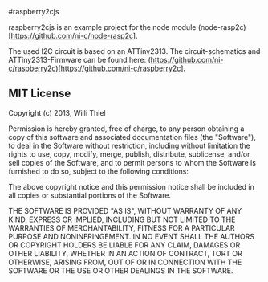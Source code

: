 #raspberry2cjs

raspberry2cjs is an example project for the node module (node-rasp2c)[https://github.com/ni-c/node-rasp2c].

The used I2C circuit is based on an ATTiny2313. The circuit-schematics and ATTiny2313-Firmware can be found here: (https://github.com/ni-c/raspberry2c)[https://github.com/ni-c/raspberry2c].

## MIT License

Copyright (c) 2013, Willi Thiel

Permission is hereby granted, free of charge, to any person obtaining a copy
of this software and associated documentation files (the "Software"), to deal
in the Software without restriction, including without limitation the rights
to use, copy, modify, merge, publish, distribute, sublicense, and/or sell
copies of the Software, and to permit persons to whom the Software is
furnished to do so, subject to the following conditions:

The above copyright notice and this permission notice shall be included in
all copies or substantial portions of the Software.

THE SOFTWARE IS PROVIDED "AS IS", WITHOUT WARRANTY OF ANY KIND, EXPRESS OR
IMPLIED, INCLUDING BUT NOT LIMITED TO THE WARRANTIES OF MERCHANTABILITY,
FITNESS FOR A PARTICULAR PURPOSE AND NONINFRINGEMENT. IN NO EVENT SHALL THE
AUTHORS OR COPYRIGHT HOLDERS BE LIABLE FOR ANY CLAIM, DAMAGES OR OTHER
LIABILITY, WHETHER IN AN ACTION OF CONTRACT, TORT OR OTHERWISE, ARISING FROM,
OUT OF OR IN CONNECTION WITH THE SOFTWARE OR THE USE OR OTHER DEALINGS IN
THE SOFTWARE. 